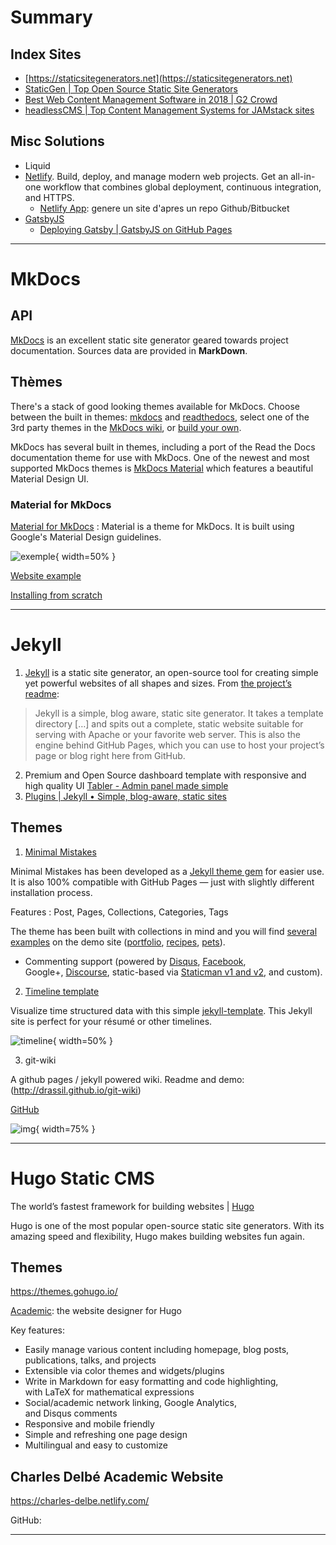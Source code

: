 # Summary
## Index Sites
- [https://staticsitegenerators.net](https://staticsitegenerators.net)
- [StaticGen | Top Open Source Static Site Generators](https://www.staticgen.com/)
- [Best Web Content Management Software in 2018 | G2 Crowd](https://www.g2crowd.com/categories/web-content-management)
- [headlessCMS | Top Content Management Systems for JAMstack sites](https://headlesscms.org/)

## Misc Solutions
- Liquid
- [Netlify](https://www.netlify.com/). Build, deploy, and manage modern web projects. Get an all-in-one workflow that combines global deployment, continuous integration, and HTTPS. 
	- [Netlify App](https://app.netlify.com/): genere un site d'apres un repo Github/Bitbucket
- [GatsbyJS](https://www.gatsbyjs.org/)  
	- [Deploying Gatsby | GatsbyJS on GitHub Pages](https://www.gatsbyjs.org/docs/deploy-gatsby/#github-pages)
  
---

# MkDocs
## API
[MkDocs](https://www.mkdocs.org/) is an excellent static site generator geared towards project documentation.
Sources data are provided in **MarkDown**.

## Thèmes
There's a stack of good looking themes available for MkDocs. Choose between the built in themes: [mkdocs](https://www.mkdocs.org/user-guide/styling-your-docs/#mkdocs) and [readthedocs](https://www.mkdocs.org/user-guide/styling-your-docs/#readthedocs), select one of the 3rd party themes in the [MkDocs wiki](https://github.com/mkdocs/mkdocs/wiki/MkDocs-Themes), or [build your own](https://www.mkdocs.org/user-guide/custom-themes/).

MkDocs has several built in themes, including a port of the Read the Docs documentation theme for use with MkDocs. One of the newest and most supported MkDocs themes is [MkDocs Material](https://squidfunk.github.io/mkdocs-material/) which features a beautiful Material Design UI.


### Material for MkDocs
[Material for MkDocs](https://github.com/squidfunk/mkdocs-material/blob/master/docs/index.md) : Material is a theme for MkDocs. It is built using Google's Material Design guidelines.

![exemple](https://i.imgur.com/JmdvO1Q.png){ width=50% }

[Website example](https://squidfunk.github.io/mkdocs-material/)

[Installing from scratch](https://github.com/squidfunk/mkdocs-material/blob/master/docs/getting-started.md)

---
# Jekyll

1. [Jekyll](http://jekyllrb.com/) is a static site generator, an open-source tool for creating simple yet powerful websites of all shapes and sizes. From [the project’s readme](https://github.com/mojombo/jekyll/blob/master/README.markdown):
> Jekyll is a simple, blog aware, static site generator. It takes a template directory \[…\] and spits out a complete, static website suitable for serving with Apache or your favorite web server. This is also the engine behind GitHub Pages, which you can use to host your project’s page or blog right here from GitHub.

2. Premium and Open Source dashboard template with responsive and high quality UI 
[Tabler - Admin panel made simple](https://tabler.github.io/)
3. [Plugins | Jekyll • Simple, blog-aware, static sites](https://jekyllrb.com/docs/plugins/#available-plugins) 

## Themes

1. [Minimal Mistakes](https://mmistakes.github.io/minimal-mistakes/docs/quick-start-guide/)

Minimal Mistakes has been developed as a [Jekyll theme gem](http://jekyllrb.com/docs/themes/) for easier use. It is also 100% compatible with GitHub Pages — just with slightly different installation process.  

Features : Post, Pages, Collections, Categories, Tags

The theme has been built with collections in mind and you will find [several examples](https://mmistakes.github.io/minimal-mistakes/collection-archive/) on the demo site ([portfolio](https://mmistakes.github.io/minimal-mistakes/portfolio/), [recipes](https://mmistakes.github.io/minimal-mistakes/recipes/), [pets](https://mmistakes.github.io/minimal-mistakes/pets/)).  

* Commenting support (powered by [Disqus](https://disqus.com/), [Facebook](https://developers.facebook.com/docs/plugins/comments), Google+, [Discourse](https://www.discourse.org/), static-based via [Staticman v1 and v2](https://staticman.net/), and custom).

2. [Timeline template](https://github.com/lukas-h/jekyll-timeline)

Visualize time structured data with this simple [jekyll-template](https://github.com/lukas-h/jekyll-timeline). This Jekyll site is perfect for your résumé or other timelines.

![timeline](https://i.imgur.com/pr9eyO4.png){ width=50% }

3. git-wiki

A github pages / jekyll powered wiki. Readme and demo: (http://drassil.github.io/git-wiki)

[GitHub](https://github.com/Drassil/git-wiki/tree/gh-pages)

![img](https://i.imgur.com/RfwvnBO.png=25){ width=75% }

---

# Hugo Static CMS

The world’s fastest framework for building websites | [Hugo](https://gohugo.io/)

Hugo is one of the most popular open-source static site generators. With its amazing speed and flexibility, Hugo makes building websites fun again.  

## Themes
https://themes.gohugo.io/

[Academic](https://themes.gohugo.io/theme/academic/): the website designer for Hugo

Key features:

- Easily manage various content including homepage, blog posts, publications, talks, and projects
- Extensible via color themes and widgets/plugins
- Write in Markdown for easy formatting and code highlighting, with LaTeX for mathematical expressions
- Social/academic network linking, Google Analytics, and Disqus comments
- Responsive and mobile friendly
- Simple and refreshing one page design
- Multilingual and easy to customize

## Charles Delbé Academic Website
https://charles-delbe.netlify.com/

GitHub: 

---
